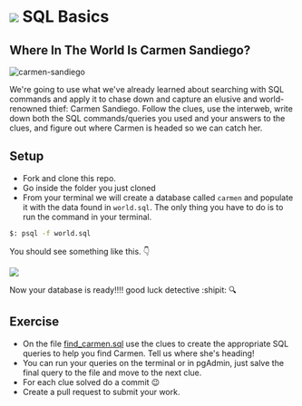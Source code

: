 # ![](https://ga-dash.s3.amazonaws.com/production/assets/logo-9f88ae6c9c3871690e33280fcf557f33.png) SQL Basics

## Where In The World Is Carmen Sandiego?

![carmen-sandiego](https://camo.githubusercontent.com/b50a6155810da803a9b420ae0bd403317afd341d/687474703a2f2f692e67697068792e636f6d2f31336e38747852386339554448472e676966)


We're going to use what we've already learned about searching with SQL commands and apply it to chase down and capture an elusive and world-renowned thief: Carmen Sandiego. Follow the clues, use the interweb, write down both the SQL commands/queries you used and your answers to the clues, and figure out where Carmen is headed so we can catch her.

## Setup

- Fork and clone this repo.
- Go inside the folder you just cloned
- From your terminal we will create a database called `carmen` and populate it with the data found in `world.sql`. The only thing you have to do is to run the command in your terminal.
```sh
$: psql -f world.sql
```

You should see something like this. :point_down: 

![](https://i.imgur.com/Nt6GMIS.png)

Now your database is ready!!!! good luck detective :shipit: :mag: 

## Exercise

- On the file [find_carmen.sql](find_carmen.sql) use the clues to create the appropriate SQL queries to help you find Carmen. Tell us where she's heading!
- You can run your queries on the terminal or in pgAdmin, just salve the final query to the file and move to the next clue.
- For each clue solved do a commit :wink:
- Create a pull request to submit your work.



